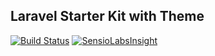 ## Laravel Starter Kit with Theme

[![Build Status](https://travis-ci.org/laravel/framework.svg)](https://travis-ci.org/laravel/framework)
[![SensioLabsInsight](https://insight.sensiolabs.com/projects/0c503ba9-ff4a-43ac-9a49-f4b978de6e08/mini.png)](https://insight.sensiolabs.com/projects/0c503ba9-ff4a-43ac-9a49-f4b978de6e08)

